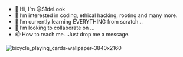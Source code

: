 - 👋 Hi, I’m @S1deLook
- 👀 I’m interested in coding, ethical hacking, rooting and many more.
- 🌱 I’m currently learning EVERYTHING from scratch...
- 💞️ I’m looking to collaborate on ...
- 📫 How to reach me...Just drop me a message.

<!---
S1deLook/S1deLook is a ✨ special ✨ repository because its `README.md` (this file) appears on your GitHub profile.
You can click the Preview link to take a look at your changes.
--->
![bicycle_playing_cards-wallpaper-3840x2160](https://user-images.githubusercontent.com/103335215/162591357-614232ce-3a49-43b5-a44e-3aba0b7e52db.jpg)
